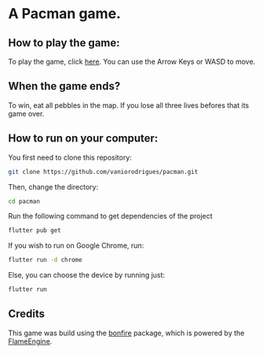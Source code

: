 # A Pacman game.
## How to play the game:
To play the game, click [here](https://vaniorodrigues.github.io/pacman/#/).
You can use the Arrow Keys or WASD to move.

## When the game ends?
To win, eat all pebbles in the map. If you lose all three lives befores that its game over.

## How to run on your computer:
You first need to clone this repository:
```sh
git clone https://github.com/vaniorodrigues/pacman.git
```
Then, change the directory:
```sh
cd pacman
```
Run the following command to get dependencies of the project
```sh
flutter pub get
```
If you wish to run on Google Chrome, run:
```sh
flutter run -d chrome
```
Else, you can choose the device by running just:
```sh
flutter run
```
## Credits
This game was build using the [bonfire](https://pub.dev/packages/bonfire) package, which is powered by the [FlameEngine](https://flame-engine.org/).
